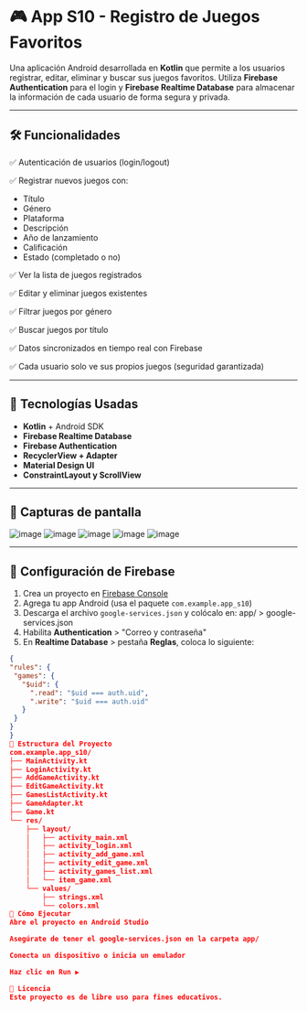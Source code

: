 # 🎮 App S10 - Registro de Juegos Favoritos

Una aplicación Android desarrollada en **Kotlin** que permite a los usuarios registrar, editar, eliminar y buscar sus juegos favoritos. Utiliza **Firebase Authentication** para el login y **Firebase Realtime Database** para almacenar la información de cada usuario de forma segura y privada.

---

## 🛠️ Funcionalidades

✅ Autenticación de usuarios (login/logout)

✅ Registrar nuevos juegos con:

- Título  
- Género  
- Plataforma  
- Descripción  
- Año de lanzamiento  
- Calificación  
- Estado (completado o no)

✅ Ver la lista de juegos registrados

✅ Editar y eliminar juegos existentes

✅ Filtrar juegos por género

✅ Buscar juegos por título

✅ Datos sincronizados en tiempo real con Firebase

✅ Cada usuario solo ve sus propios juegos (seguridad garantizada)

---

## 🔧 Tecnologías Usadas

- **Kotlin** + Android SDK  
- **Firebase Realtime Database**  
- **Firebase Authentication**  
- **RecyclerView + Adapter**  
- **Material Design UI**  
- **ConstraintLayout y ScrollView**  

---

## 📸 Capturas de pantalla

![image](https://github.com/user-attachments/assets/f57c9348-873a-4e73-9b6f-23e108e63713)
![image](https://github.com/user-attachments/assets/7f64f317-b041-44ba-8d88-9f226bf908f5)
![image](https://github.com/user-attachments/assets/6473c733-a741-4bfa-815f-b88f690aa686)
![image](https://github.com/user-attachments/assets/b277ff11-22da-4d52-bea7-4558495e2b93)
![image](https://github.com/user-attachments/assets/18fe5783-aeae-4638-883c-cf615ddaade3)


---

## 🔐 Configuración de Firebase

1. Crea un proyecto en [Firebase Console](https://console.firebase.google.com/)
2. Agrega tu app Android (usa el paquete `com.example.app_s10`)
3. Descarga el archivo `google-services.json` y colócalo en: app/ > google-services.json
4. Habilita **Authentication** > "Correo y contraseña"
5. En **Realtime Database** > pestaña **Reglas**, coloca lo siguiente:

```json
{
"rules": {
 "games": {
   "$uid": {
     ".read": "$uid === auth.uid",
     ".write": "$uid === auth.uid"
   }
 }
}
}
📁 Estructura del Proyecto
com.example.app_s10/
├── MainActivity.kt
├── LoginActivity.kt
├── AddGameActivity.kt
├── EditGameActivity.kt
├── GamesListActivity.kt
├── GameAdapter.kt
├── Game.kt
└── res/
    ├── layout/
    │   ├── activity_main.xml
    │   ├── activity_login.xml
    │   ├── activity_add_game.xml
    │   ├── activity_edit_game.xml
    │   ├── activity_games_list.xml
    │   └── item_game.xml
    └── values/
        ├── strings.xml
        └── colors.xml
🚀 Cómo Ejecutar
Abre el proyecto en Android Studio

Asegúrate de tener el google-services.json en la carpeta app/

Conecta un dispositivo o inicia un emulador

Haz clic en Run ▶️

📝 Licencia
Este proyecto es de libre uso para fines educativos.
